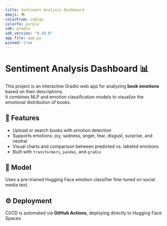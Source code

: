 ```yaml
---
title: Sentiment Analysis Dashboard
emoji: 📚
colorFrom: indigo
colorTo: purple
sdk: gradio
sdk_version: "4.39.0"
app_file: app.py
pinned: true
---
```


# Sentiment Analysis Dashboard 📊

This project is an interactive Gradio web app for analyzing **book emotions** based on their descriptions.  
It combines NLP and emotion classification models to visualize the emotional distribution of books.

## 🚀 Features
- Upload or search books with emotion detection
- Supports emotions: joy, sadness, anger, fear, disgust, surprise, and neutral
- Visual charts and comparison between predicted vs. labeled emotions
- Built with `transformers`, `pandas`, and `gradio`

## 🧠 Model
Uses a pre-trained Hugging Face emotion classifier fine-tuned on social media text.

## ⚙️ Deployment
CI/CD is automated via **GitHub Actions**, deploying directly to Hugging Face Spaces.
